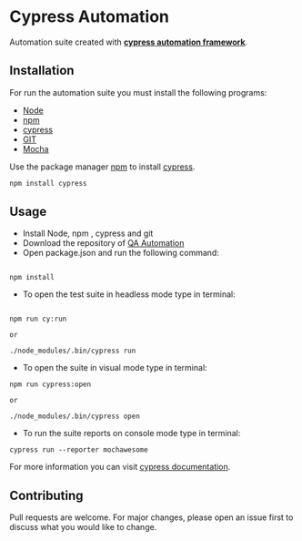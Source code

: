 # Cypress Automation

Automation suite created with [**cypress automation framework**]((https://www.cypress.io)).

## Installation

For run the automation suite you must install the following programs:

- [Node](https://nodejs.org/en/)
- [npm](https://docs.npmjs.com/downloading-and-installing-node-js-and-npm)
- [cypress](https://www.cypress.io)
- [GIT](https://github.com)
- [Mocha](https://www.npmjs.com/package/mochawesome)

Use the package manager [npm](https://docs.npmjs.com/downloading-and-installing-node-js-and-npm) to install [cypress](https://www.cypress.io).

```bash
npm install cypress
```

## Usage

- Install Node, npm , cypress and git
- Download the repository of [QA Automation](https://github.com/marcomatutehn/qa-automation)
- Open package.json and run the following command:
```

npm install

```
- To open the test suite in headless mode type in terminal:

```

npm run cy:run

or

./node_modules/.bin/cypress run

```
- To open the suite in visual mode type in terminal:

```
npm run cypress:open

or

./node_modules/.bin/cypress open

```

- To run the suite reports on console mode type in terminal:

```
cypress run --reporter mochawesome
```


For more information you can visit [cypress documentation](https://docs.cypress.io/guides/guides/command-line#Installation).


## Contributing
Pull requests are welcome. For major changes, please open an issue first to discuss what you would like to change.

